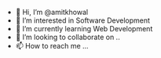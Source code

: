 - 👋 Hi, I’m @amitkhowal
- 👀 I’m interested in Software Development
- 🌱 I’m currently learning Web Development
- 💞️ I’m looking to collaborate on ..
- 📫 How to reach me ...

<!---
amitkhowal/amitkhowal is a ✨ special ✨ repository because its `README.md` (this file) appears on your GitHub profile.
You can click the Preview link to take a look at your changes.
--->
